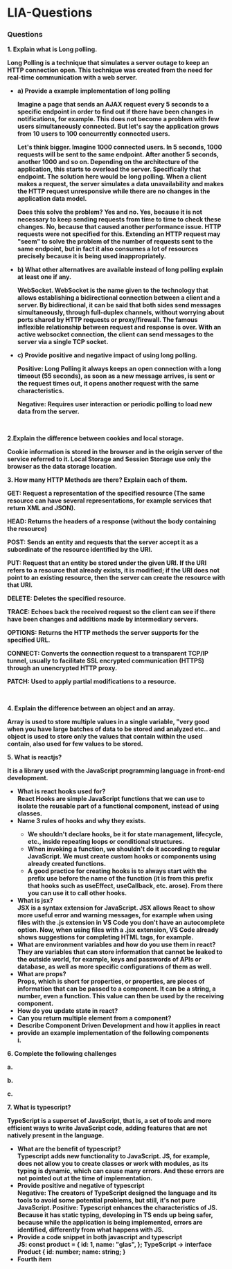 # LIA-Questions

### Questions

<p><strong> 1. Explain what is Long polling.<strong></p>
<p>Long Polling is a technique that simulates a server outage to keep an HTTP connection open. This technique was created from the need for real-time communication with a web server.</p>

<ul>
  <li> a) Provide a example implementation of long polling</li>
  <p> Imagine a page that sends an AJAX request every 5 seconds to a specific endpoint in order to find out if there have been changes in notifications, for example. This does not become a problem with few users simultaneously connected. But let's say the application grows from 10 users to 100 concurrently connected users.

Let's think bigger. Imagine 1000 connected users. In 5 seconds, 1000 requests will be sent to the same endpoint. After another 5 seconds, another 1000 and so on. Depending on the architecture of the application, this starts to overload the server. Specifically that endpoint. The solution here would be long polling. When a client makes a request, the server simulates a data unavailability and makes the HTTP request unresponsive while there are no changes in the application data model.

Does this solve the problem? Yes and no. Yes, because it is not necessary to keep sending requests from time to time to check these changes. No, because that caused another performance issue. HTTP requests were not specified for this. Extending an HTTP request may "seem" to solve the problem of the number of requests sent to the same endpoint, but in fact it also consumes a lot of resources precisely because it is being used inappropriately.</p>
  <li> b) What other alternatives are available instead of long polling explain at least one if any.</li>
  <p>WebSocket. WebSocket is the name given to the technology that allows establishing a bidirectional connection between a client and a server. By bidirectional, it can be said that both sides send messages simultaneously, through full-duplex channels, without worrying about ports shared by HTTP requests or proxy/firewall.
The famous inflexible relationship between request and response is over. With an active websocket connection, the client can send messages to the server via a single TCP socket.</p>
  <li> c) Provide positive and negative impact of using long polling.</li>
  <p>Positive: Long Polling it always keeps an open connection with a long timeout (55 seconds), as soon as a new message arrives, is sent or the request times out, it opens another request with the same characteristics.
  <p>Negative: Requires user interaction or periodic polling to load new data from the server.</p>
  </p>
</ul>
<br>
<p> 2.Explain the difference between cookies and local storage.</p>
Cookie information is stored in the browser and in the origin server of the service referred to it. Local Storage and Session Storage use only the browser as the data storage location.
<p>3. How many HTTP Methods are there? Explain each of them.</p>
<p>GET: Request a representation of the specified resource (The same resource can have several representations, for example services that return XML and JSON).</p>
<p>HEAD: Returns the headers of a response (without the body containing the resource)</p>
<p>POST: Sends an entity and requests that the server accept it as a subordinate of the resource identified by the URI.</p>
<p>PUT: Request that an entity be stored under the given URI. If the URI refers to a resource that already exists, it is modified; if the URI does not point to an existing resource, then the server can create the resource with that URI.</p>
<p>DELETE: Deletes the specified resource.</p>
<p>TRACE: Echoes back the received request so the client can see if there have been changes and additions made by intermediary servers.</p>
<p>OPTIONS: Returns the HTTP methods the server supports for the specified URL.</p>
<p>CONNECT: Converts the connection request to a transparent TCP/IP tunnel, usually to facilitate SSL encrypted communication (HTTPS) through an unencrypted HTTP proxy.</p>
<p>PATCH: Used to apply partial modifications to a resource.</p>
<br>
<p> 4. Explain the difference between an object and an array.</p>
Array is used to store multiple values in a single variable, "very good when you have large batches of data to be stored and analyzed etc.. and object is used to store only the values that contain within the used contain, also used for few values to be stored.</p>

<p>5. What is reactjs? </p>
It is a library used with the JavaScript programming language in front-end development.

<ul>
  <li>What is react hooks used for?</li>
  React Hooks are simple JavaScript functions that we can use to isolate the reusable part of a functional component, instead of using classes.
  <li>Name 3 rules of hooks and why they exists.</li>
    <ul>
       <li>We shouldn't declare hooks, be it for state management, lifecycle, etc., inside repeating loops or conditional structures.</li> 
       <li> When invoking a function, we shouldn't do it according to regular JavaScript. We must create custom hooks or components using already created functions.</li>
       <li> A good practice for creating hooks is to always start with the prefix use before the name of the function (it is from this prefix that hooks such as useEffect, useCallback, etc. arose). From there you can use it to call other hooks.</li>
    </ul>
  <li>What is jsx?</li> JSX is a syntax extension for JavaScript. JSX allows React to show more useful error and warning messages, for example when using files with the .js extension in VS Code you don't have an autocomplete option. Now, when using files with a .jsx extension, VS Code already shows suggestions for completing HTML tags, for example.
  <li>What are environment variables and how do you use them in react?</li>
  They are variables that can store information that cannot be leaked to the outside world, for example, keys and passwords of APIs or database, as well as more specific configurations of them as well.
  <li>What are props?</li>
 Props, which is short for properties, or properties, are pieces of information that can be passed to a component. It can be a string, a number, even a function. This value can then be used by the receiving component.
 <li>How do you update state in react?</li>
 <li>Can you return multiple element from a component?</li>
 <li>Describe Component Driven Development and how it applies in react</li>
 <li>provide an example implementation of the following components</li>
  i.
</ul> 
<p> 6. Complete the following challenges </p>
<p>a. </p>
<p>b. </p>
<p>c. </p>

<p>7. What is typescript?</p>
TypeScript is a superset of JavaScript, that is, a set of tools and more efficient ways to write JavaScript code, adding features that are not natively present in the language.
<ul>
  <li>What are the benefit of typescript?</li>
  Typescript adds new functionality to JavaScript. JS, for example, does not allow you to create classes or work with modules, as its typing is dynamic, which can cause many errors. And these errors are not pointed out at the time of implementation.
  <li>Provide positive and negative of typescript</li>
  Negative: The creators of TypeScript designed the language and its tools to avoid some potential problems, but still, it's not pure JavaScript.
  Positive: Typescript enhances the characteristics of JS. Because it has static typing, developing in TS ends up being safer, because while the application is being implemented, errors are identified, differently from what happens with JS.
  <li>Provide a code snippet in both javascript and typescript</li>
  JS: const product = {
  id:  1,
  name:  "glas",
};
  TypeScript -> interface Product {
  id: number;
  name: string;  
}
  <li>Fourth item</li>
</ul>


